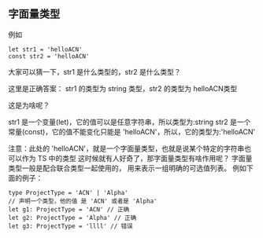 ## 字面量类型

例如

```
let str1 = 'helloACN'
const str2 = 'helloACN'
```

大家可以猜一下，str1 是什么类型的，str2 是什么类型？




这里是正确答案：
str1 的类型为 string 类型，str2 的类型为 helloACN类型



这是为啥呢？

str1 是一个变量(let)，它的值可以是任意字符串，所以类型为:string
str2 是一个常量(const)，它的值不能变化只能是 'helloACN'，所以，它的类型为:'helloACN'

注意：此处的 'helloACN'，就是一个字面量类型，也就是说某个特定的字符串也可以作为 TS 中的类型
这时候就有人好奇了，那字面量类型有啥作用呢？
字面量类型一般是配合联合类型一起使用的， 用来表示一组明确的可选值列表。
例如下面的例子：


```
type ProjectType = 'ACN' | 'Alpha'
// 声明一个类型，他的值 是 'ACN' 或者是 'Alpha'
let g1: ProjectType = 'ACN' // 正确
let g2: ProjectType = 'Alpha' // 正确
let g3: ProjectType = 'llll' // 错误

```


